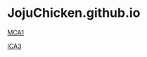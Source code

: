 # JojuChicken.github.io


[MCA1](https://jojuchicken.github.io/MCA1)

[ICA3](httpsL//jojuchicken.github.io/ICA3)
